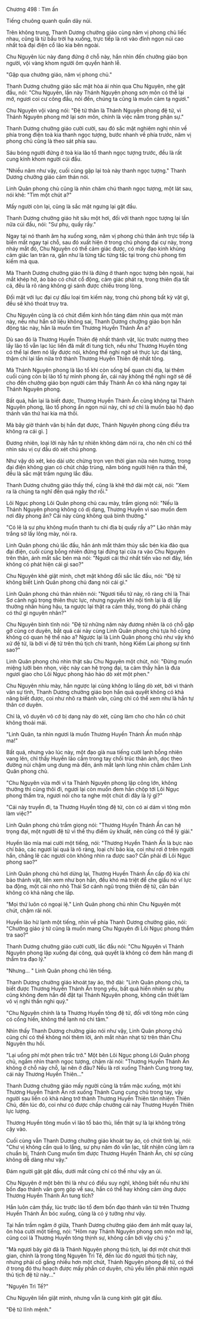 




Chương 498 : Tìm ấn


Tiếng chuông quanh quẩn dãy núi.

Trên không trung, Thanh Dương chưởng giáo cùng năm vị phong chủ liếc nhau, cũng là từ bầu trời hạ xuống, trực tiếp là rơi vào đỉnh ngọn núi cao nhất toà đại điện cổ lão kia bên ngoài.

Chu Nguyên lúc này đang đứng ở chỗ này, hắn nhìn đến chưởng giáo bọn người, vội vàng khom người ôm quyền hành lễ.

"Gặp qua chưởng giáo, năm vị phong chủ."

Thanh Dương chưởng giáo sắc mặt hòa ái nhìn qua Chu Nguyên, nhẹ gật đầu, nói: "Chu Nguyên, lần này Thánh Nguyên phong sơn môn có thể lại mở, ngươi coi cư công đầu, nói đến, chúng ta cũng là muốn cảm tạ ngươi."

Chu Nguyên vội vàng nói: "Đệ tử thân là Thánh Nguyên phong đệ tử, vì Thánh Nguyên phong mở lại sơn môn, chính là việc nằm trong phận sự."

Thanh Dương chưởng giáo cười cười, sau đó sắc mặt nghiêm nghị nhìn về phía trong điện toà kia thanh ngọc tượng, bước nhanh về phía trước, năm vị phong chủ cũng là theo sát phía sau.

Sáu bóng người đứng ở toà kia lão tổ thanh ngọc tượng trước, đều là rất cung kính khom người cúi đầu.

"Nhiều năm như vậy, cuối cùng gặp lại toà này thanh ngọc tượng." Thanh Dương chưởng giáo cảm thán nói.

Linh Quân phong chủ cũng là nhìn chăm chú thanh ngọc tượng, một lát sau, nói khẽ: "Tìm một chút a?"

Mấy người còn lại, cũng là sắc mặt ngưng lại gật đầu.

Thanh Dương chưởng giáo hít sâu một hơi, đối với thanh ngọc tượng lại lần nữa cúi đầu, nói: "Sư phụ, quấy rầy."

Ngay tại nó thanh âm hạ xuống xong, năm vị phong chủ thân ảnh trực tiếp là biến mất ngay tại chỗ, sau đó xuất hiện ở trong chủ phong đại cự này, trong nháy mắt đó, Chu Nguyên có thể cảm giác được, có mấy đạo kinh khủng cảm giác lan tràn ra, gần như là từng tấc từng tấc tại trong chủ phong tìm kiếm mà qua.

Mà Thanh Dương chưởng giáo thì là đứng ở thanh ngọc tượng bên ngoài, hai mắt khép hờ, áo bào có chút cổ động, cảm giác phát ra, trong thiên địa tất cả, đều là rõ ràng không gì sánh được chiếu trong lòng.

Đối mặt với lục đại cự đầu loại tìm kiếm này, trong chủ phong bất kỳ vật gì, đều sẽ khó thoát truy tra.

Chu Nguyên cũng là có chút điểm kinh hồn táng đảm nhìn qua một màn này, nếu như hắn sở liệu không sai, Thanh Dương chưởng giáo bọn hắn động tác này, hẳn là muốn tìm Thương Huyền Thánh Ấn a?

Dù sao đó là Thương Huyền Thiên đệ nhất thánh vật, lúc trước nương theo lấy lão tổ vẫn lạc lúc liền đã mất đi tung tích, nếu như Thương Huyền tông có thể lại đem nó lấy được nói, không thể nghi ngờ sẽ thực lực đại tăng, thậm chí lại lần nữa trở thành Thương Huyền Thiên đệ nhất tông.

Mà Thánh Nguyên phong là lão tổ khi còn sống bế quan chi địa, lại thêm cuối cùng còn bị lão tổ tự mình phong ấn, cái này không thể nghi ngờ sẽ để cho đến chưởng giáo bọn người cảm thấy Thánh Ấn có khả năng ngay tại Thánh Nguyên phong.

Bất quá, hắn lại là biết được, Thương Huyền Thánh Ấn cũng không tại Thánh Nguyên phong, lão tổ phong ấn ngọn núi này, chỉ sợ chỉ là muốn bảo hộ đạo thánh văn thứ hai kia mà thôi.

Mà bây giờ thánh văn bị hắn đạt được, Thánh Nguyên phong cũng điều tra không ra cái gì. ]

Đương nhiên, loại lời này hắn tự nhiên không dám nói ra, cho nên chỉ có thể nhìn sáu vị cự đầu dò xét chủ phong.

Như vậy dò xét, kéo dài ước chừng trọn vẹn thời gian nửa nén hương, trong đại điện không gian có chút chập trùng, năm bóng người hiện ra thân thể, đều là sắc mặt trầm ngưng lắc đầu.

Thanh Dương chưởng giáo thấy thế, cũng là khẽ thở dài một cái, nói: "Xem ra là chúng ta nghĩ đến quá ngây thơ rồi."

Lôi Ngục phong Lôi Quân phong chủ cau mày, trầm giọng nói: "Nếu là Thánh Nguyên phong không có dị dạng, Thương Huyền vì sao muốn đem nơi đây phong ấn? Cái này cũng không quá bình thường."

"Có lẽ là sư phụ không muốn thanh tu chi địa bị quấy rầy a?" Lão nhân mày trắng sờ lấy lông mày, nói ra.

Linh Quân phong chủ lắc đầu, hắn ánh mắt thâm thúy sắc bén kia đảo qua đại điện, cuối cùng bỗng nhiên đứng tại đứng tại cửa ra vào Chu Nguyên trên thân, ánh mắt sắc bén mà nói: "Ngươi cái thứ nhất tiến vào nơi đây, liền không có phát hiện cái gì sao?"

Chu Nguyên khẽ giật mình, chợt mặt không đổi sắc lắc đầu, nói: "Đệ tử không biết Linh Quân phong chủ đang nói cái gì."

Linh Quân phong chủ thản nhiên nói: "Ngươi tiểu tử này, rõ ràng chỉ là Thái Sơ cảnh ngũ trọng thiên thực lực, nhưng nguyên khí nội tình lại là dị lấy thường nhân hùng hậu, ta ngược lại thật ra cảm thấy, trong đó phải chăng có thứ gì nguyên nhân?"

Chu Nguyên bình tĩnh nói: "Đệ tử những năm này đương nhiên là có chỗ gặp gỡ cùng cơ duyên, bất quá cái này cùng Linh Quân phong chủ tựa hồ cũng không có quan hệ thế nào a? Ngược lại là Linh Quân phong chủ như vậy khó xử đệ tử, là bởi vì đệ tử trên thủ tịch chi tranh, hỏng Kiếm Lai phong sự tình sao?"

Linh Quân phong chủ nhìn thật sâu Chu Nguyên một chút, nói: "Đừng muốn miệng lưỡi bén nhọn, việc này can hệ trọng đại, ta cảm thấy hẳn là đưa ngươi giao cho Lôi Ngục phong hảo hảo dò xét một phen."

Chu Nguyên nhíu mày, hắn ngược lại cũng không lo lắng dò xét, bởi vì thánh văn sự tình, Thanh Dương chưởng giáo bọn hắn quả quyết không có khả năng biết được, coi như nhô ra thánh văn, cũng chỉ có thể xem như là hắn tự thân cơ duyên.

Chỉ là, vô duyên vô cớ bị dạng này dò xét, cũng làm cho cho hắn có chút không thoải mái.

"Linh Quân, ta nhìn ngươi là muốn Thương Huyền Thánh Ấn muốn nhập ma!"

Bất quá, nhưng vào lúc này, một đạo già nua tiếng cười lạnh bỗng nhiên vang lên, chỉ thấy Huyền lão cầm trong tay chổi trúc thân ảnh, dọc theo đường núi chậm ung dung mà đến, ánh mắt lạnh lùng nhìn chằm chằm Linh Quân phong chủ.

"Chu Nguyên vừa mới vì ta Thánh Nguyên phong lập công lớn, không thưởng thì cũng thôi đi, ngươi lại còn muốn đem hắn chộp tới Lôi Ngục phong thẩm tra, ngươi nói cho ta nghe một chút đi đây là lý gì?"

"Cái này truyền đi, ta Thương Huyền tông đệ tử, còn có ai dám vì tông môn làm việc?"

Linh Quân phong chủ trầm giọng nói: "Thương Huyền Thánh Ấn can hệ trọng đại, một người đệ tử vì thế thụ điểm ủy khuất, nên cũng có thể lý giải."

Huyền lão mỉa mai cười một tiếng, nói: "Thương Huyền Thánh Ấn là bực nào chí bảo, các ngươi lại quá là rõ ràng, loại chí bảo kia, coi như rơi ở trên người hắn, chẳng lẽ các ngươi còn không nhìn ra được sao? Cần phải đi Lôi Ngục phong sao?"

Linh Quân phong chủ hơi dừng lại, Thương Huyền Thánh Ấn cấp độ kia chí bảo thánh vật, liền xem như bọn hắn, đều khó mà triệt để che giấu nó vĩ lực ba động, một cái nho nhỏ Thái Sơ cảnh ngũ trọng thiên đệ tử, căn bản không có khả năng che lấp.

"Mọi thứ luôn có ngoại lệ." Linh Quân phong chủ nhìn Chu Nguyên một chút, chậm rãi nói.

Huyền lão hừ lạnh một tiếng, nhìn về phía Thanh Dương chưởng giáo, nói: "Chưởng giáo ý tứ cũng là muốn mang Chu Nguyên đi Lôi Ngục phong thẩm tra sao?"

Thanh Dương chưởng giáo cười cười, lắc đầu nói: "Chu Nguyên vì Thánh Nguyên phong lập xuống đại công, quả quyết là không có đem hắn mang đi thẩm tra đạo lý."

"Nhưng... " Linh Quân phong chủ lên tiếng.

Thanh Dương chưởng giáo khoát tay áo, thở dài: "Linh Quân phong chủ, ta biết được Thương Huyền Thánh Ấn trọng yếu, bất quá hiển nhiên sư phụ cũng không đem hắn để đặt tại Thánh Nguyên phong, không cần thiết làm vô vị nghi thần nghi quỷ."

"Chu Nguyên chính là ta Thương Huyền tông đệ tử, đối với tông môn cũng có cống hiến, không thể lạnh nó chi tâm."

Nhìn thấy Thanh Dương chưởng giáo nói như vậy, Linh Quân phong chủ cũng chỉ có thể không nói thêm lời, ánh mắt nhàn nhạt từ trên thân Chu Nguyên thu hồi.

"Lại uổng phí một phen trắc trở." Một bên Lôi Ngục phong Lôi Quân phong chủ, ngắm nhìn thanh ngọc tượng, chậm rãi nói: "Thương Huyền Thánh Ấn không ở chỗ này chỗ, lại nên ở đâu? Nếu là rơi xuống Thánh Cung trong tay, cái này Thương Huyền Thiên..."

Thanh Dương chưởng giáo mấy người cũng là trầm mặc xuống, một khi Thương Huyền Thánh Ấn rơi xuống Thánh Cung cung chủ trong tay, vậy người sau liền có khả năng trở thành Thương Huyền Thiên tân nhiệm Thiên Chủ, đến lúc đó, coi như có được chấp chưởng cái này Thương Huyền Thiên lực lượng.

Thương Huyền tông muốn vì lão tổ báo thù, liền thật sự là lại không trông cậy vào.

Cuối cùng vẫn Thanh Dương chưởng giáo khoát tay áo, có chút tỉnh lại, nói: "Chư vị không cần quá lo lắng, sư phụ năm đó vẫn lạc, tất nhiên cũng làm ra chuẩn bị, Thánh Cung muốn tìm được Thương Huyền Thánh Ấn, chỉ sợ cũng không dễ dàng như vậy."

Đám người gật gật đầu, dưới mắt cũng chỉ có thể như vậy an ủi.

Chu Nguyên ở một bên thì là như có điều suy nghĩ, không biết nếu như khi bốn đạo thánh văn gom góp về sau, hắn có thể hay không cảm ứng được Thương Huyền Thánh Ấn tung tích?

Hắn luôn cảm thấy, lúc trước lão tổ đem bốn đạo thánh văn từ trên Thương Huyền Thánh Ấn bóc xuống, cũng là có ý tưởng như vậy.

Tại hắn trầm ngâm ở giữa, Thanh Dương chưởng giáo đem ánh mắt quay lại, ôn hòa cười một tiếng, nói: "Hôm nay Thánh Nguyên phong sơn môn mở lại, cũng coi là Thương Huyền tông thịnh sự, không cần bởi vậy chú ý."

"Mà ngươi bây giờ đã là Thánh Nguyên phong thủ tịch, lại đợi một chút thời gian, chính là trong tông Nguyên Trì Tế, đến lúc đó ngươi thủ tịch này, nhưng phải cố gắng nhiều hơn một chút, Thánh Nguyên phong đệ tử, có thể ở trong đó thu hoạch được mấy phần cơ duyên, chủ yếu liền phải nhìn ngươi thủ tịch đệ tử này..."

"Nguyên Trì Tế?"

Chu Nguyên liền giật mình, nhưng vẫn là cung kính gật gật đầu.

"Đệ tử lĩnh mệnh."




